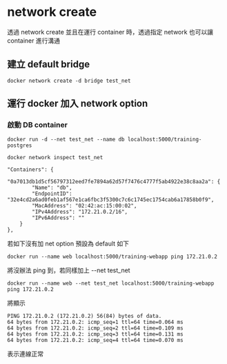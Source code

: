 # network create

透過 network create 並且在運行 container 時，透過指定 network 也可以讓 container 進行溝通

## 建立 default bridge

`docker network create -d bridge test_net`

## 運行 docker 加入 network option



### 啟動 DB container

`docker run -d --net test_net --name db localhost:5000/training-postgres`


`docker network inspect test_net`

```
"Containers": {
    "0a7013db1d5cf56797312eed7fe7894a62d57f7476c4777f5ab4922e38c8aa2a": {
        "Name": "db",
        "EndpointID": "32e4cd2a6ad0feb1af567e1ca6fbc3f5300c7c6c1745ec1754cab6a17858b0f9",
        "MacAddress": "02:42:ac:15:00:02",
        "IPv4Address": "172.21.0.2/16",
        "IPv6Address": ""
    }
},
```

若如下沒有加 net option 預設為 default 如下

`docker run --name web localhost:5000/training-webapp ping 172.21.0.2`

將沒辦法 ping 到，若同樣加上 --net test_net

`docker run --name web --net test_net localhost:5000/training-webapp ping 172.21.0.2`

將顯示

```
PING 172.21.0.2 (172.21.0.2) 56(84) bytes of data.
64 bytes from 172.21.0.2: icmp_seq=1 ttl=64 time=0.064 ms
64 bytes from 172.21.0.2: icmp_seq=2 ttl=64 time=0.109 ms
64 bytes from 172.21.0.2: icmp_seq=3 ttl=64 time=0.131 ms
64 bytes from 172.21.0.2: icmp_seq=4 ttl=64 time=0.070 ms
```

表示連線正常
